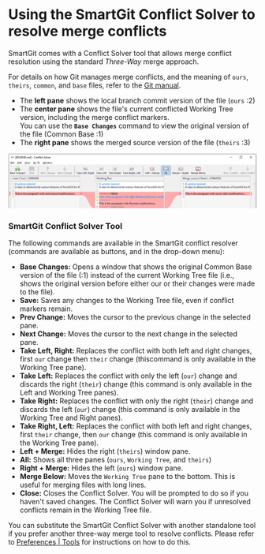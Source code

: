 # Using the SmartGit Conflict Solver to resolve merge conflicts

SmartGit comes with a Conflict Solver tool that allows merge conflict resolution using the standard *Three-Way* merge approach.

For details on how Git manages merge conflicts, and the meaning of `ours`, `theirs`, `common`, and `base` files, refer to the [Git manual](https://git-scm.com/book/en/v2/Git-Tools-Advanced-Merging).

- The **left pane** shows the local branch commit version of the file (`ours` :2)
- The **center pane** shows the file's current conflicted Working Tree version, including the merge conflict markers.  
  You can use the **`Base Changes`** command to view the original version of the file (Common Base :1)
- The **right pane** shows the merged source version of the file (`theirs` :3)

![SmartGit Conflict Solver tool](../../images/Tools-SmartGit-ConflictSolver.png)

### SmartGit Conflict Solver Tool

The following commands are available in the SmartGit conflict resolver (commands are available as buttons, and in the drop-down menu):

- **Base Changes:** Opens a window that shows the original Common Base version of the file (:1) instead of the current Working Tree file (i.e., shows the original version before either our or their changes were made to the file).
- **Save:** Saves any changes to the Working Tree file, even if conflict markers remain.
- **Prev Change:** Moves the cursor to the previous change in the selected pane.
- **Next Change:** Moves the cursor to the next change in the selected pane.
- **Take Left, Right:** Replaces the conflict with both left and right changes, first `our` change then `their` change (thiscommand is only available in the Working Tree pane).
- **Take Left:** Replaces the conflict with only the left (`our`) change and discards the right (`their`) change (this command is only available in the Left and Working Tree panes).
- **Take Right:** Replaces the conflict with only the right (`their`) change and discards the left (`our`) change (this command is only available in the Working Tree and Right panes).
- **Take Right, Left:** Replaces the conflict with both left and right changes, first `their` change, then `our` change (this command is only available in the Working Tree pane).
- **Left + Merge:** Hides the right (`theirs`) window pane.
- **All:** Shows all three panes (`ours`, `Working Tree`, and `theirs`)
- **Right + Merge:** Hides the left (`ours`) window pane.
- **Merge Below:** Moves the `Working Tree` pane to the bottom. This is useful for merging files with long lines.
- **Close:** Closes the Conflict Solver. You will be prompted to do so if you haven't saved changes. The Conflict Solver will warn you if unresolved conflicts remain in the Working Tree file.

You can substitute the SmartGit Conflict Solver with another standalone tool if you prefer another three-way merge tool to resolve conflicts. 
Please refer to [Preferences | Tools](../../Preferences/Tools.md#conflict-solvers) for instructions on how to do this.
